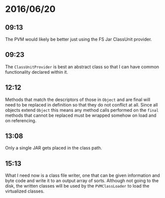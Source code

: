 # 2016/06/20

## 09:13

The PVM would likely be better just using the FS Jar ClassUnit provider.

## 09:23

The `ClassUnitProvider` is best an abstract class so that I can have common
functionality declared within it.

## 12:12

Methods that match the descriptors of those in `Object` and are final will
need to be replaced in definition so that they do not conflict at all. Since
all objects extend `Object` this means any method calls performed on the
`final` methods that cannot be replaced must be wrapped somehow on load and
on referencing.

## 13:08

Only a single JAR gets placed in the class path.

## 15:13

What I need now is a class file writer, one that can be given information and
byte code and write it to an output array of sorts. Although not going to the
disk, the written classes will be used by the `PVMClassLoader` to load the
virtualized classes.

